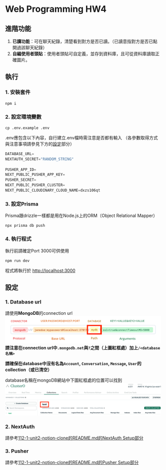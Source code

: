 # Web Programming HW4

## 進階功能
1. **已讀功能**：可在聊天紀錄，清楚看到對方是否已讀。（已讀意指對方是否已點開過該聊天紀錄）
2. **自編使用者頭貼**：使用者頭貼可自定義，並存到資料庫，且可從資料庫讀取正確圖片。

## 執行

### 1. 安裝套件

```shell
npm i
```

### 2. 設定環境變數

```shell
cp .env.example .env
```

.env應包含以下內容，自行建立.env檔時需注意是否都有輸入
（各參數取得方式與注意事項請參見下方的[設定](#設定)部分）

```js
DATABASE_URL= 
NEXTAUTH_SECRET="RANDOM_STRING"

PUSHER_APP_ID=
NEXT_PUBLIC_PUSHER_APP_KEY=
PUSHER_SECRET=
NEXT_PUBLIC_PUSHER_CLUSTER=
NEXT_PUBLIC_CLOUDINARY_CLOUD_NAME=dxzs106qt
```

### 3. 設定Prisma

Prisma跟drizzle一樣都是用在Node.js上的ORM（Object Relational Mapper）

```shell
npx prisma db push
```

### 4. 執行程式

執行前請確定Port 3000可供使用

```shell
npm run dev
```

程式將執行於 [http://localhost:3000](http://localhost:3000)

## 設定

### 1. Database url

請使用**MongoDB**的connection url
![mongodb url格式](./public/images-in-readme/mongo-url.png)
**請注意在connection url中`.mongodb.net`與`?`之間（上圖紅框處）加上`/<database名稱>`**

**請確保在database中沒有名為`Account`, `Conversation`, `Message`, `User`的collection（或已清空）**

database名稱在mongoDB網站中下圖紅框處的位置可以找到
![mongodb url database名稱](./public/images-in-readme/mongo-database-name.png)

### 2. NextAuth

請參考[112-1-unit2-notion-clone的README.md的NextAuth Setup部分](https://github.com/ntuee-web-programming/112-1-unit2-notion-clone/blob/main/README.md#nextauth-setup)

### 3. Pusher

請參考[112-1-unit2-notion-clone的README.md的Pusher Setup部分](https://github.com/ntuee-web-programming/112-1-unit2-notion-clone/blob/main/README.md#pusher-setup)
